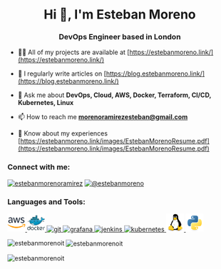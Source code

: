 <h1 align="center">Hi 👋, I'm Esteban Moreno</h1>
<h3 align="center">DevOps Engineer based in London</h3>

- 👨‍💻 All of my projects are available at [https://estebanmoreno.link/](https://estebanmoreno.link/)

- 📝 I regularly write articles on [https://blog.estebanmoreno.link/](https://blog.estebanmoreno.link/)

- 💬 Ask me about **DevOps, Cloud, AWS, Docker, Terraform, CI/CD, Kubernetes, Linux**

- 📫 How to reach me **morenoramirezesteban@gmail.com**

- 📄 Know about my experiences [https://estebanmoreno.link/images/EstebanMorenoResume.pdf](https://estebanmoreno.link/images/EstebanMorenoResume.pdf)

<h3 align="left">Connect with me:</h3>
<p align="left">
<a href="https://linkedin.com/in/estebanmorenoramirez" target="blank"><img align="center" src="https://raw.githubusercontent.com/rahuldkjain/github-profile-readme-generator/master/src/images/icons/Social/linked-in-alt.svg" alt="estebanmorenoramirez" height="30" width="40" /></a>
<a href="https://hashnode.com/@estebanmoreno" target="blank"><img align="center" src="https://raw.githubusercontent.com/rahuldkjain/github-profile-readme-generator/master/src/images/icons/Social/hashnode.svg" alt="@estebanmoreno" height="30" width="40" /></a>
</p>

<h3 align="left">Languages and Tools:</h3>
<p align="left"> <a href="https://aws.amazon.com" target="_blank" rel="noreferrer"> <img src="https://raw.githubusercontent.com/devicons/devicon/master/icons/amazonwebservices/amazonwebservices-original-wordmark.svg" alt="aws" width="40" height="40"/> </a> <a href="https://www.docker.com/" target="_blank" rel="noreferrer"> <img src="https://raw.githubusercontent.com/devicons/devicon/master/icons/docker/docker-original-wordmark.svg" alt="docker" width="40" height="40"/> </a> <a href="https://git-scm.com/" target="_blank" rel="noreferrer"> <img src="https://www.vectorlogo.zone/logos/git-scm/git-scm-icon.svg" alt="git" width="40" height="40"/> </a> <a href="https://grafana.com" target="_blank" rel="noreferrer"> <img src="https://www.vectorlogo.zone/logos/grafana/grafana-icon.svg" alt="grafana" width="40" height="40"/> </a> <a href="https://www.jenkins.io" target="_blank" rel="noreferrer"> <img src="https://www.vectorlogo.zone/logos/jenkins/jenkins-icon.svg" alt="jenkins" width="40" height="40"/> </a> <a href="https://kubernetes.io" target="_blank" rel="noreferrer"> <img src="https://www.vectorlogo.zone/logos/kubernetes/kubernetes-icon.svg" alt="kubernetes" width="40" height="40"/> </a> <a href="https://www.linux.org/" target="_blank" rel="noreferrer"> <img src="https://raw.githubusercontent.com/devicons/devicon/master/icons/linux/linux-original.svg" alt="linux" width="40" height="40"/> </a> <a href="https://www.python.org" target="_blank" rel="noreferrer"> <img src="https://raw.githubusercontent.com/devicons/devicon/master/icons/python/python-original.svg" alt="python" width="40" height="40"/> </a> </p>

<p><img align="left" src="https://github-readme-stats.vercel.app/api/top-langs?username=estebanmorenoit&show_icons=true&locale=en&layout=compact" alt="estebanmorenoit" /></p>

<p>&nbsp;<img align="center" src="https://github-readme-stats.vercel.app/api?username=estebanmorenoit&show_icons=true&locale=en" alt="estebanmorenoit" /></p>

<p><img align="center" src="https://github-readme-streak-stats.herokuapp.com/?user=estebanmorenoit&" alt="estebanmorenoit" /></p>
